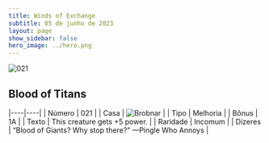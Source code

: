 ```yaml
---
title: Winds of Exchange
subtitle: 05 de junho de 2023
layout: page
show_sidebar: false
hero_image: ../hero.png
---
```


![021](https://mastervault-storage-prod.s3.amazonaws.com/media/card_front/en/600_021_2a8ac212a81f_en.png)


## Blood of Titans

|----|----|
| Número | 021 |
| Casa | ![Brobnar](https://archonarcana.com/images/thumb/e/e0/Brobnar.png/22px-Brobnar.png "Brobnar") |
| Tipo | Melhoria |
| Bônus | 1A |
| Texto | This creature gets +5 power.  |
| Raridade | Incomum |
| Dizeres | “Blood of Giants? Why stop there?” —Pingle Who Annoys  |
